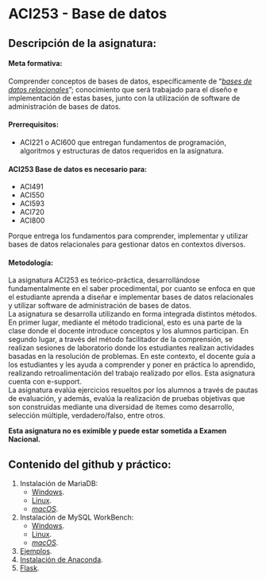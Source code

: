 # ACI253 - Base de datos

## Descripción de la asignatura:

#### Meta formativa:
Comprender conceptos de bases de datos, específicamente de “[_bases de datos relacionales_](https://www.oracle.com/cl/database/what-is-a-relational-database/)”; conocimiento que será trabajado para el diseño e implementación de estas bases, junto con la utilización de software de administración de bases de datos.  
#### Prerrequisitos:
- ACI221 o ACI600 que entregan fundamentos de programación, algoritmos y estructuras de datos requeridos en la asignatura. 
 
#### ACI253 Base de datos es necesario para:
- ACI491
- ACI550
- ACI593
- ACI720
- ACI800  
  
Porque entrega los fundamentos para comprender, implementar y utilizar bases de datos relacionales para gestionar datos en contextos diversos.

#### Metodología:
La asignatura ACI253 es teórico-práctica, desarrollándose fundamentalmente en el saber procedimental, por cuanto se enfoca en que el estudiante aprenda
a diseñar e implementar bases de datos relacionales y utilizar software de administración de bases de datos.  
La asignatura se desarrolla utilizando en forma integrada distintos métodos. En primer lugar, mediante el método tradicional, esto es una parte de la clase
donde el docente introduce conceptos y los alumnos participan. En segundo lugar, a través del método facilitador de la comprensión, se realizan sesiones
de laboratorio donde los estudiantes realizan actividades basadas en la resolución de problemas. En este contexto, el docente guía a los estudiantes y les
ayuda a comprender y poner en práctica lo aprendido, realizando retroalimentación del trabajo realizado por ellos. Esta asignatura cuenta con e-support.  
La asignatura evalúa ejercicios resueltos por los alumnos a través de pautas de evaluación, y además, evalúa la realización de pruebas objetivas que son
construidas mediante una diversidad de ítemes como desarrollo, selección múltiple, verdadero/falso, entre otros.

__Esta asignatura no es eximible y puede estar sometida a Examen Nacional.__


## Contenido del github y práctico:

1. Instalación de MariaDB:
    - [Windows](code/1a.md).
    - [Linux](code/1b.md).
    - [_macOS_](code/1c.md).
2. Instalación de MySQL WorkBench:
    - [Windows](code/2a.md).
    - [Linux](code/2b.md).
    - [_macOS_](code/2c.md).
3. [Ejemplos](code/3.md).
4. [Instalación de Anaconda](code/4.md).
5. [Flask](code/5.ipynb).
